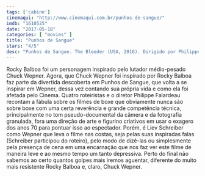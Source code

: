 ```yaml
---
tags: ['cabine']
cinemaqui: "http://www.cinemaqui.com.br/punhos-de-sangue/"
imdb: "1610525"
date: "2017-05-18"
categories: [ "movies" ]
title: "Punhos de Sangue"
stars: "4/5"
desc: "Punhos de Sangue. The Bleeder (USA, 2016). Dirigido por Philippe Falardeau. Escrito por Jeff Feuerzeig, Jerry Stahl, Michael Cristofer, Liev Schreiber. Com Elisabeth Moss (Phyliss), Naomi Watts (Linda), Ron Perlman (Al Braverman), Liev Schreiber (Chuck Wepner), Pooch Hall (Muhammad Ali), Jim Gaffigan (John), Jason Jones, Morgan Spector (Stallone), Zina Wilde (Roberta)."
---
```

Rocky Balboa foi um personagem inspirado pelo lutador médio-pesado Chuck Wepner. Agora, que Chuck Wepner foi inspirado por Rocky Balboa faz parte da divertida descoberta em Punhos de Sangue, que volta a se inspirar em Wepner, dessa vez contando sua própria vida e como ela foi afetada pelo Cinema. Quatro roteiristas e o diretor Philippe Falardeau recontam a fábula sobre os filmes de boxe que obviamente nunca são sobre boxe com uma certa reverência e grande competência técnica, principalmente no tom pseudo-documental da câmera e da fotografia granulada, fora uma direção de arte e figurino criativos em usar o exagero dos anos 70 para pontuar isso ao espectador. Porém, é Liev Schreiber como Wepner que leva o filme nas costas, seja pelas suas inspiradas falas (Schreiber participou do roteiro), pelo modo de dizê-las ou simplesmente pela presença de cena em uma encarnação que nos faz ver este filme de maneira leve e ao mesmo tempo um tanto depressiva. Perto do final não sabemos ao certo quantos golpes mais iremos aguentar, diferente do muito mais resistente Rocky Balboa e, claro, Chuck Wepner.
